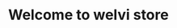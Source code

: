 <html>
<!--210525 upload(clear) download(clear)-->
<head>  
         <base href="/">
         <!--h1><p style="text-align:center;">Welcome to welvi store</p></h1-->
         <h1 id="list">Welcome to welvi store</h1>
         <meta charset="utf-8">
         <!--div id="list">theme list</div><br><br-->
         <meta http-equiv="Permissions-Policy" content="interest-cohort=()"/>
         <link rel="shortcut icon" href="#">
         <title>welvi store</title> 
         <style media="screen">
                  body{                     
                  display: flex;
                  min-height: 100vh;
                  width: 100%; 
                  pading: 0;
                  margin: 0;
                  algin-items: center;
                  justify-content: center;
                  flex-direction: column;
                  }
                           
                  #uploader {
                  -webkit-appearance: none;
                  appearance: none;
                  width: 50%;
                  margin-bottom: 10px;
                  }
         </style>
</head>
         
<body>
<h2 id="list">Upload Your Theme!</h2>
<label className="btn btn-primary" for="fileButton">upload</label>
<input type="file" value="upload" id="fileButton" style="display:none"/><br>
<progress value="0" max="100" id="uploader">0%</progress>
<!--input type="file" value="upload" id="fileButton" /-->
<!--button class="btn btn-primary" type="submit" id="page-publish" data-action="click:theme-picker#onPublishClick">Select theme</button-->
<!--button class="btn btn-primary" type="submit" id="page-publish" data-action="click:theme-picker#onPublishClick">Select theme</button-->
         
<script src="https://www.gstatic.com/firebasejs/8.5.0/firebase-app.js"></script>
<script src="https://www.gstatic.com/firebasejs/8.5.0/firebase-analytics.js"></script>
<script src="https://www.gstatic.com/firebasejs/8.5.0/firebase-storage.js"></script>             
                  
<!--Authentication-->         
<script src="https://www.gstatic.com/firebasejs/8.5.0/firebase-auth.js"></script>
<script src="https://www.gstatic.com/firebasejs/8.5.0/firebase-firestore.js"></script>
         
<!--Realtime Database-->         
<!--script src="https://www.gstatic.com/firebasejs/live/3.1/firebase.js"></script-->
<!--pre id="users"></pre-->
<!--Realtime Database-->
<!--script src="https://www.gstatic.com/firebasejs/6.3.2/firebase-database.js"></script-->
         
         
<script>
         <!--initialize firebase-->
         var config = {
         apiKey: "AIzaSyBFpJ_jHiLPpl4HZckHefuj4_XJxSQTvlg",
         authDomain: "opensw-opener.firebaseapp.com",
         databaseURL: "https://opensw-opener-default-rtdb.firebaseio.com",
         projectId: "opensw-opener",
         storageBucket: "opensw-opener.appspot.com",
         messagingSenderId: "1073815196228",
         appId: "1:1073815196228:web:429c5a2c3af05df4922211",
         measurementId: "G-GCDBT9FVRL"
         };
         firebase.initializeApp(config);
         firebase.analytics; 
         
          <!-- download file-->
         var storage = firebase.storage();
         var storageRef = storage.ref();
         var listRef = storageRef.child('welvi/library');
         
         <!-- Find all the items.-->
         var i=-1;
         var list = document.getElementById('list');
         list.insertAdjacentHTML('afterend', '<section id="downloads">');
         //<section id="downloads">
         listRef.listAll().then(function(res) {
                  res.items.forEach(function(itemRef) { 
                           console.log(itemRef);
                           itemRef.getDownloadURL().then(function(url) {
                                    console.log('File available at', url);
                                    i++;
                                    var index = String(i);
                                    
                                    list.insertAdjacentHTML('afterend', '<a href="' + url + '" id="listNum' + index + '" class="btn">' + itemRef.name + '</a><br><br>');
                                    //list.insertAdjacentHTML('afterend', '<a class="button" href="' + url + '" id="listNum' + index + '">' + itemRef.name + '</a><br><br>');
                                    //<a class="buttons" href="https://github.com/pages-themes/dinky/zipball/master">Download ZIP</a>
                                    //<button type="button" onclick="location.href='joinUs.jsp' ">회원가입</button>s
                                    //<a href="https://github.com/pages-themes/hacker/zipball/master" class="btn">Download as .zip</a>
         
                                    const xhr = new XMLHttpRequest();
                                    xhr.responseType = 'blob';
                                    xhr.onload = function(event) { var blob = xhr.response; };
                                    xhr.open('GET', url);
                                    xhr.send();
                                    //i++;
                                    });
                  }).catch(function(error) { 
                           // A full list of error codes is available at
                           // https://firebase.google.com/docs/storage/web/handle-errors
                           switch (error.code) {
                                    case 'storage/object-not-found':
                                    // File doesn't exist
                                    break;
                                    case 'storage/unauthorized':
                                    // User doesn't have permission to access the object
                                    break;
                                    case 'storage/canceled':
                                    // User canceled the upload
                                    break;
                                    case 'storage/unknown':
                                    // Unknown error occurred, inspect the server response
                                    break;
                           }
                  });
         }).catch(function(error) {  });
         
         <!-- get elements-->
         var uploader = document.getElementById('uploader');
         var fileButton = document.getElementById('fileButton');
         
         <!-- listen for file selection-->
         fileButton.addEventListener('change', function(e) {
                  <!--get file-->
                  var file = e.target.files[0];
         
                  <!--create a storage ref-->
                  var storageRef = firebase.storage().ref('welvi/withhold/' + file.name);
         
                  <!--upload file-->
                  var task = storageRef.put(file);
         
                  <!--update progress bar-->
                  task.on('state_changed',
                  
                           function progress(snapshot) {
                           var percentage = (snapshot.bytesTransferred / snapshot.totalBytes) * 100;
                           uploader.value = percentage;
                           },
                  
                           function error(err) {
                  
                           },
                  
                           function complete() {
                  
                           }
                  
                  );
         });
                    
         /*
         var database = firebase.database();
         <!--realtime database Get elements-->
         const uid = K0vWmATzYXfdLc1ZSfzncKVoSRB3; // 임시값
         const themeList = document.getElementById('users/'+uid+'/themeList');
         for(var j=0; j<max; j++){
                  var indexj = String(j);
                  <!--realtime database Create references-->
                  const dbRefTheme = firebase.database().ref().child('listNum'+indexj); // j 선언해야함
                  <!--realtime daatabase Sync users channes : 'value' event, callbach function -->
                  dbRefTheme.on('value', snap => {   
                           console.log(snap.val());
                           themeList.innerText = JSON.stringify(snap.val(), null, 3);
                  });
         }
         
         list.insertAdjacentHTML('afterend', '</section>');
         //</section>
         
         */
         /*
         <!--Firestore Database-->
         var userEmail = "test1@test.com"// 임시값
         var firestore = firebase.firestore();
         const docRef = firestore.collection("user").doc(userEmail);
         for(var j=0; j<i; j++) {
                  var listNumber = "listNum"+String(j);
                  const downloadButton = document.getElementById(listNumber);
                  downloadButton.addEventListener("click", function(){
                           const listToDB = downloadButton.innerText;
                           console.log("I am going to save "+listToDB+" to Firesotre");
                           docRef.set({
                                   downloadList : listToDB 
                           }, { merge: true }).then(() => {
                           console.log(listToDB+" successfully written!");
                           })
                           .catch((error) => {
                           console.error("Error writing document: ", error);
                           });
                  })
         }
         */
</script>
</body>
        
</html>
